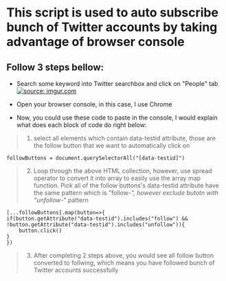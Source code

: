 # This script is used to auto subscribe bunch of Twitter accounts by taking advantage of browser console

## Follow 3 steps bellow:

- Search some keyword into Twitter searchbox and click on "People" tab
<a href="https://imgur.com/OmfXc9V"><img src="https://i.imgur.com/OmfXc9V.png" title="source: imgur.com" /></a>

- Open your browser console, in this case, I use Chrome
- Now, you could use these code to paste in the console, I would explain what does each block of code do right below:

>1. select all elements which contain data-testid attribute, those are the follow button that we want to automatically click on
```
followButtons = document.querySelectorAll("[data-testid]")
```
>2. Loop through the above HTML collection, however, use spread operator to convert it into array to easily use the array map function. Pick all of the follow buttons's data-testid attribute have the same pattern which is "follow-*", however exclude butotn with "unfollow-*" pattern
```
[...followButtons].map(button=>{
if(button.getAttribute("data-testid").includes("follow") && !button.getAttribute("data-testid").includes("unfollow")){
	button.click()
}
})
```
>3. After completing 2 steps above, you would see all follow button converted to follwing, which means you have followed bunch of Twitter accounts successfully